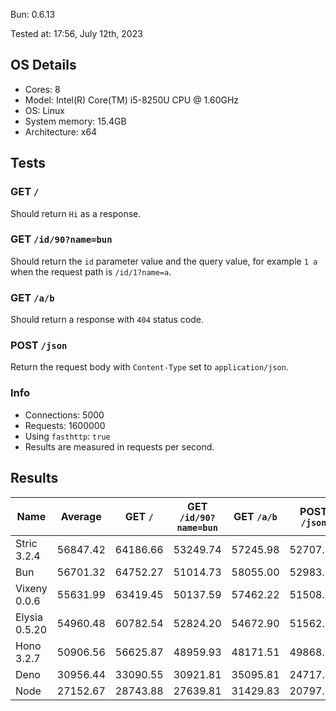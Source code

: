 Bun: 0.6.13

Tested at: 17:56, July 12th, 2023

## OS Details
- Cores: 8
- Model: Intel(R) Core(TM) i5-8250U CPU @ 1.60GHz
- OS: Linux
- System memory: 15.4GB
- Architecture: x64
## Tests
### GET `/`
Should return `Hi` as a response.
### GET `/id/90?name=bun`
Should return the `id` parameter value and the query value, for example `1 a` when the request path is `/id/1?name=a`.
### GET `/a/b`
Should return a response with `404` status code.
### POST `/json`
Return the request body with `Content-Type` set to `application/json`.
### Info
- Connections: 5000
- Requests: 1600000
- Using `fasthttp`: `true`
- Results are measured in requests per second.

## Results
| Name | Average | GET `/` | GET `/id/90?name=bun` | GET `/a/b` | POST `/json` |
| --- | --- | --- | --- | --- | --- | 
| Stric 3.2.4 | 56847.42 | 64186.66 | 53249.74 | 57245.98 | 52707.31 |
| Bun | 56701.32 | 64752.27 | 51014.73 | 58055.00 | 52983.30 |
| Vixeny 0.0.6 | 55631.99 | 63419.45 | 50137.59 | 57462.22 | 51508.69 |
| Elysia 0.5.20 | 54960.48 | 60782.54 | 52824.20 | 54672.90 | 51562.28 |
| Hono 3.2.7 | 50906.56 | 56625.87 | 48959.93 | 48171.51 | 49868.94 |
| Deno | 30956.44 | 33090.55 | 30921.81 | 35095.81 | 24717.60 |
| Node | 27152.67 | 28743.88 | 27639.81 | 31429.83 | 20797.17 |